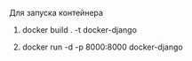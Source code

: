 Для запуска контейнера


1) docker build . -t docker-django

2) docker run -d -p 8000:8000 docker-django
